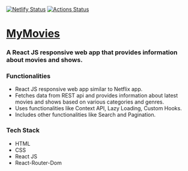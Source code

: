 [![Netlify Status](https://api.netlify.com/api/v1/badges/74e41c4c-2657-4957-94ff-d9ad1c063704/deploy-status)](https://app.netlify.com/sites/debarshi-mymovies/deploys) [![Actions Status](https://github.com/Debarshi95/my-movies/workflows/Build%20and%20Deploy/badge.svg)](https://github.com/Debarshi95/my-movies/actions)

# [MyMovies](https://debarshi-mymovies.netlify.app)

### A React JS responsive web app that provides information about movies and shows.

### Functionalities

- React JS responsive web app similar to Netflix app.
- Fetches data from REST api and provides information about latest movies and shows based on various categories and genres.
- Uses functionalities like Context API, Lazy Loading, Custom Hooks.
- Includes other functionalities like Search and Pagination.

### Tech Stack

- HTML
- CSS
- React JS
- React-Router-Dom
